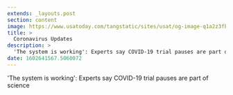 ```yaml
--- 
extends: _layouts.post 
section: content 
image: https://www.usatoday.com/tangstatic/sites/usat/og-image-q1a2z3fb72acfa.png 
title: > 
  Coronavirus Updates 
description: > 
  'The system is working': Experts say COVID-19 trial pauses are part of science 
date: 1602641567.5060072 
--- 
```

'The system is working': Experts say COVID-19 trial pauses are part of science